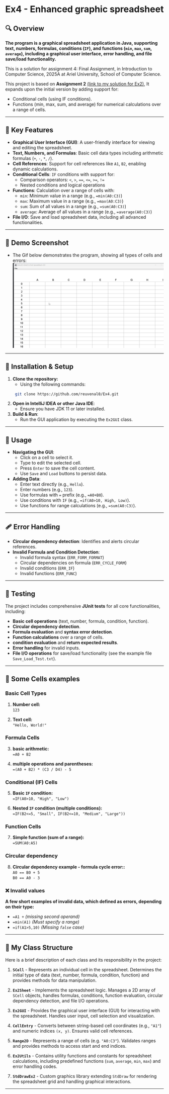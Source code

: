 # Ex4 - Enhanced graphic spreadsheet
## 🔍 Overview
**The program is a graphical spreadsheet application in Java, supporting text, numbers, formulas, conditions (`IF`), and functions (`min`, `max`, `sum`, `average`), including a graphical user interface, error handling, and file save/load functionality.**

This is a solution for assignment 4: Final Assignment, in Introduction to Computer Science, 2025A at Ariel University, School of Computer Science.

This project is based on **Assignment 2** [(link to my solution for Ex2)](https://github.com/reuvenal0/Ex2.git), It expands upon the initial version by adding support for:
 - Conditional cells (using IF conditions).
 - Functions (min, max, sum, and average) for numerical calculations over a range of cells.
---


## 🔑 Key Features
- **Graphical User Interface (GUI)**: A user-friendly interface for viewing and editing the spreadsheet.
- **Text, Numbers, and Formulas**: Basic cell data types including arithmetic formulas (`+`, `-`, `*`, `/`).
- **Cell References**: Support for cell references like `A1`, `B2`, enabling dynamic calculations.
- **Conditional Cells**: `IF` conditions with support for:
    - Comparison operators: `<`, `>`, `==`, `<=`, `>=`, `!=`
    - Nested conditions and logical operations
- **Functions**: Calculation over a range of cells with:
    - `min`: Minimum value in a range (e.g., `=min(A0:C3)`)
    - `max`: Maximum value in a range (e.g., `=max(A0:C3)`)
    - `sum`: Sum of all values in a range (e.g., `=sum(A0:C3)`)
    - `average`: Average of all values in a range (e.g., `=average(A0:C3)`)
- **File I/O**: Save and load spreadsheet data, including all advanced functionalities.
---

## 📸 Demo Screenshot
- The Gif below demonstrates the program, showing all types of cells and errors:
  ![](https://github.com/reuvenal0/Ex4/blob/master/Demo.gif)
---

## 🔧 Installation & Setup
1. **Clone the repository:**
   - Using the following commands: 
   ```sh
    git clone https://github.com/reuvenal0/Ex4.git
    ```
2. **Open in IntelliJ IDEA or other Java IDE**:
    - Ensure you have JDK 11 or later installed.
3. **Build & Run**:
   - Run the GUI application by executing the `Ex2GUI` class.
---

## 🚀 Usage
- **Navigating the GUI**:
    - Click on a cell to select it.
    - Type to edit the selected cell.
    - Press `Enter` to save the cell content.
    - Use `Save` and `Load` buttons to persist data.
- **Adding Data**:
    - Enter text directly (e.g., `Hello`).
    - Enter numbers (e.g., `123`).
    - Use formulas with `=` prefix (e.g., `=A0+B0`).
    - Use conditions with `IF` (e.g., `=if(A0>10, High, Low)`).
    - Use functions for range calculations (e.g., `=sum(A0:C3)`).
---

## 🩹 Error Handling
- **Circular dependency detection**: Identifies and alerts circular references.
- **Invalid Formula and Condition Detection**:
    - Invalid formula syntax (`ERR_FORM_FORMAT`)
    - Circular dependencies on formula (`ERR_CYCLE_FORM`)
    - Invalid conditions (`ERR_IF`)
    - Invalid functions (`ERR_FUNC`)
---

## 🧪 Testing
The project includes comprehensive **JUnit tests** for all core functionalities, including:
- **Basic cell operations** (text, number, formula, condition, function).
- **Circular dependency detection**.
- **Formula evaluation** and **syntax error detection**.
- **Function calculations** over a range of cells.
- **condition evaluation** and **return expected results**.
- **Error handling** for invalid inputs.
- **File I/O operations** for save/load functionality (see the example file `Save_Load_Test.txt`).
---

## 📌 Some Cells examples
### **Basic Cell Types**

1. **Number cell:**  
   ```123```

2. **Text cell:**  
   ```"Hello, World!"```
### **Formula Cells**

3. **basic arithmetic:**  
   ```=A0 + B2```

4. **multiple operations and parentheses:**  
   ```=(A0 + B2) * (C3 / D4) - 5```

### **Conditional (IF) Cells**

5. **Basic `IF` condition:**  
   ```=IF(A0>10, "High", "Low")```

6. **Nested `IF` condition (multiple conditions):**  
   ```=IF(B2<=5, "Small", IF(B2<=10, "Medium", "Large"))```

### **Function Cells**
7. **Simple function (sum of a range):**  
   ```=SUM(A0:A5)```

### **Circular dependency**
8. **Circular dependency example - formula cycle error::**  
    ```A0 == B0 + 5```  
    ```B0 == A0 - 3```

### **❌ Invalid values**
**A few short examples of invalid data, which defined as errors, depending on their type:**
-  `=A1 +` *(missing second operand)*
-  `=min(A1)` *(Must specify a range)*
- `=if(A1>5,10)` *(Missing `false` case)*
---

## 🧩 My Class Structure
Here is a brief description of each class and its responsibility in the project:

1. **`SCell`** - Represents an individual cell in the spreadsheet. Determines the initial type of data (text, number, formula, condition, function) and provides methods for data manipulation.

2. **`Ex2Sheet`** - Implements the spreadsheet logic. Manages a 2D array of `SCell` objects, handles formulas, conditions, function evaluation, circular dependency detection, and file I/O operations.

3. **`Ex2GUI`** - Provides the graphical user interface (GUI) for interacting with the spreadsheet. Handles user input, cell selection and visualization.

4. **`CellEntry`** - Converts between string-based cell coordinates (e.g., `"A1"`) and numeric indices `(x, y)`. Ensures valid cell references.

5. **`Range2D`** - Represents a range of cells (e.g. `"A0:C3"`). Validates ranges and provides methods to access start and end indices.

6. **`Ex2Utils`** - Contains utility functions and constants for spreadsheet calculations, including predefined functions (`sum`, `average`, `min`, `max`) and error handling codes.

7. **`StdDrawEx2`** - Custom graphics library extending `StdDraw` for rendering the spreadsheet grid and handling graphical interactions.
---


